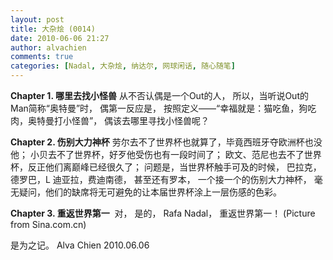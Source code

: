 ```yaml
---
layout: post
title: 大杂烩 (0014)
date: 2010-06-06 21:27
author: alvachien
comments: true
categories: [Nadal, 大杂烩, 纳达尔, 网球闲话, 随心随笔]
---
```

**Chapter 1. 哪里去找小怪兽**
从不否认偶是一个Out的人，
所以，当听说Out的Man简称“奥特曼”时，
偶第一反应是，
按照定义——“幸福就是：猫吃鱼，狗吃肉，奥特曼打小怪兽”，
偶该去哪里寻找小怪兽呢？
 
**Chapter 2. 伤别大力神杯**
劳尔去不了世界杯也就算了，毕竟西班牙夺欧洲杯也没他；
小贝去不了世界杯，好歹他受伤也有一段时间了；
欧文、范尼也去不了世界杯，反正他们离巅峰已经很久了；
问题是，当世界杯触手可及的时候，
巴拉克，德罗巴，L 迪亚拉，费迪南德，
甚至还有罗本，
一个接一个的伤别大力神杯，
毫无疑问，他们的缺席将无可避免的让本届世界杯涂上一层伤感的色彩。
 
**Chapter 3. 重返世界第一**
<img src="http://i2.sinaimg.cn/ty/t/p/2010-06-06/U2096P6T12D5022515F44DT20100606224512.JPG" alt="" />
对，
是的，
Rafa Nadal，
重返世界第一！
(Picture from Sina.com.cn)
 
是为之记。
Alva Chien
2010.06.06
